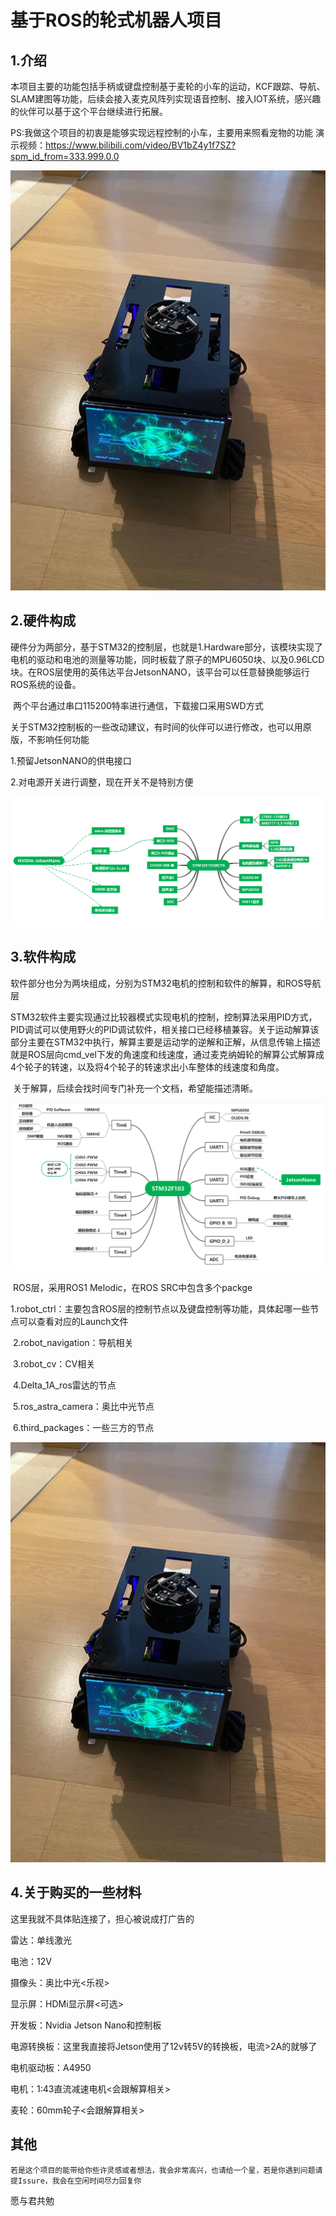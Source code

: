 # 基于ROS的轮式机器人项目

## 1.介绍

​		本项目主要的功能包括手柄或键盘控制基于麦轮的小车的运动，KCF跟踪、导航、SLAM建图等功能，后续会接入麦克风阵列实现语音控制、接入IOT系统，感兴趣的伙伴可以基于这个平台继续进行拓展。

​	 	PS:我做这个项目的初衷是能够实现远程控制的小车，主要用来照看宠物的功能
演示视频：https://www.bilibili.com/video/BV1bZ4y1f7SZ?spm_id_from=333.999.0.0

![ROSCar](https://github.com/mailonghua/ROS_CAR/blob/master/4.Img/ROSCar.jpg)

## 2.硬件构成

​		硬件分为两部分，基于STM32的控制层，也就是1.Hardware部分，该模块实现了电机的驱动和电池的测量等功能，同时板载了原子的MPU6050块、以及0.96LCD块。在ROS层使用的英伟达平台JetsonNANO，该平台可以任意替换能够运行ROS系统的设备。

​		两个平台通过串口115200特率进行通信，下载接口采用SWD方式

​		关于STM32控制板的一些改动建议，有时间的伙伴可以进行修改，也可以用原版，不影响任何功能

1.预留JetsonNANO的供电接口

2.对电源开关进行调整，现在开关不是特别方便

![Hardware](https://github.com/mailonghua/ROS_CAR/blob/master/4.Img/Hardware.png)

## 3.软件构成

​		软件部分也分为两块组成，分别为STM32电机的控制和软件的解算，和ROS导航层

​		STM32软件主要实现通过比较器模式实现电机的控制，控制算法采用PID方式，PID调试可以使用野火的PID调试软件，相关接口已经移植兼容。关于运动解算该部分主要在STM32中执行，解算主要是运动学的逆解和正解，从信息传输上描述就是ROS层向cmd_vel下发的角速度和线速度，通过麦克纳姆轮的解算公式解算成4个轮子的转速，以及将4个轮子的转速求出小车整体的线速度和角度。

​		关于解算，后续会找时间专门补充一个文档，希望能描述清晰。

![Software](https://github.com/mailonghua/ROS_CAR/blob/master/4.Img/Software.png)

​		ROS层，采用ROS1 Melodic，在ROS SRC中包含多个packge

​		1.robot_ctrl：主要包含ROS层的控制节点以及键盘控制等功能，具体起哪一些节点可以查看对应的Launch文件

​		2.robot_navigation：导航相关

​		3.robot_cv：CV相关

​		4.Delta_1A_ros雷达的节点

​		5.ros_astra_camera：奥比中光节点

​		6.third_packages：一些三方的节点

![Roscore](https://github.com/mailonghua/ROS_CAR/blob/master/4.Img/ROSCar.jpg)

## 4.关于购买的一些材料

这里我就不具体贴连接了，担心被说成打广告的

雷达：单线激光

电池：12V

摄像头：奥比中光<乐视>

显示屏：HDMi显示屏<可选>

开发板：Nvidia Jetson Nano和控制板

电源转换板：这里我直接将Jetson使用了12v转5V的转换板，电流>2A的就够了

电机驱动板：A4950

电机：1:43直流减速电机<会跟解算相关>

麦轮：60mm轮子<会跟解算相关>

## 其他
    若是这个项目的能带给你些许灵感或者想法，我会非常高兴，也请给一个星，若是你遇到问题请提Issure，我会在空闲时间尽力回复你
愿与君共勉
